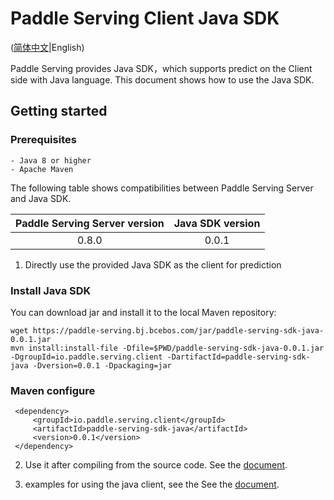 # Paddle Serving Client Java SDK

([简体中文](Java_SDK_CN.md)|English)

Paddle Serving provides Java SDK，which supports predict on the Client side with Java language. This document shows how to use the Java SDK.

## Getting started


### Prerequisites

```
- Java 8 or higher
- Apache Maven
```

The following table shows compatibilities between Paddle Serving Server and Java SDK.

| Paddle Serving Server version | Java SDK version |
| :---------------------------: | :--------------: |
|             0.8.0             |      0.0.1       |

1.    Directly use the provided Java SDK as the client for prediction
### Install Java SDK

You can download jar and install it to the local Maven repository:

```shell
wget https://paddle-serving.bj.bcebos.com/jar/paddle-serving-sdk-java-0.0.1.jar
mvn install:install-file -Dfile=$PWD/paddle-serving-sdk-java-0.0.1.jar -DgroupId=io.paddle.serving.client -DartifactId=paddle-serving-sdk-java -Dversion=0.0.1 -Dpackaging=jar
```

### Maven configure

```text
 <dependency>
     <groupId>io.paddle.serving.client</groupId>
     <artifactId>paddle-serving-sdk-java</artifactId>
     <version>0.0.1</version>
 </dependency>
```

2.    Use it after compiling from the source code. See the [document](../java/README.md).


3.    examples for using the java client, see the See the [document](../java/README.md).

